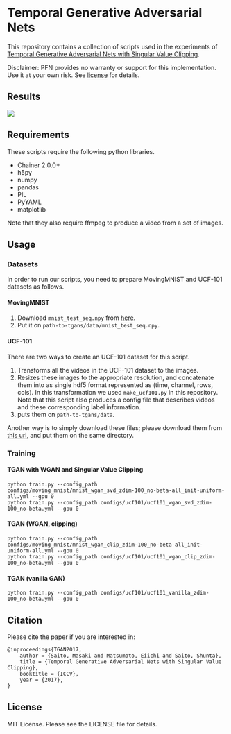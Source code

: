 Temporal Generative Adversarial Nets
====================================

This repository contains a collection of scripts used in the experiments of
[Temporal Generative Adversarial Nets with Singular Value Clipping](https://arxiv.org/abs/1611.06624).

Disclaimer: PFN provides no warranty or support for this implementation. Use it at your own risk. See [license](LICENSE.md) for details.

## Results

![](https://raw.githubusercontent.com/wiki/pfnet-research/tgan/images/ucf_cond_scaled.gif)

## Requirements

These scripts require the following python libraries.

- Chainer 2.0.0+
- h5py
- numpy
- pandas
- PIL
- PyYAML
- matplotlib

Note that they also require ffmpeg to produce a video from a set of images.

## Usage

### Datasets

In order to run our scripts, you need to prepare MovingMNIST and UCF-101 datasets as follows.

#### MovingMNIST

1. Download `mnist_test_seq.npy` from [here](http://www.cs.toronto.edu/~nitish/unsupervised_video/).
2. Put it on `path-to-tgans/data/mnist_test_seq.npy`.

#### UCF-101

There are two ways to create an UCF-101 dataset for this script.

1. Transforms all the videos in the UCF-101 dataset to the images.
2. Resizes these images to the appropriate resolution, and concatenate
   them into as single hdf5 format represented as (time, channel, rows, cols).
   In this transformation we used ``make_ucf101.py`` in this repository.
   Note that this script also produces a config file that describes videos and
   these corresponding label information.
3. puts them on `path-to-tgans/data`.

Another way is to simply download these files; please download them from
[this url](https://www.dropbox.com/sh/j9fsakeuvicpeo8/AAD6BVhbZRyi7NXaMfn6TO4da?dl=0),
and put them on the same directory.

### Training

#### TGAN with WGAN and Singular Value Clipping

```
python train.py --config_path configs/moving_mnist/mnist_wgan_svd_zdim-100_no-beta-all_init-uniform-all.yml --gpu 0
python train.py --config_path configs/ucf101/ucf101_wgan_svd_zdim-100_no-beta.yml --gpu 0
```

#### TGAN (WGAN, clipping)

```
python train.py --config_path configs/moving_mnist/mnist_wgan_clip_zdim-100_no-beta-all_init-uniform-all.yml --gpu 0
python train.py --config_path configs/ucf101/ucf101_wgan_clip_zdim-100_no-beta.yml --gpu 0
```

#### TGAN (vanilla GAN)

```
python train.py --config_path configs/ucf101/ucf101_vanilla_zdim-100_no-beta.yml --gpu 0
```

## Citation

Please cite the paper if you are interested in:

```
@inproceedings{TGAN2017,
    author = {Saito, Masaki and Matsumoto, Eiichi and Saito, Shunta},
    title = {Temporal Generative Adversarial Nets with Singular Value Clipping},
    booktitle = {ICCV},
    year = {2017},
}
```

## License

MIT License. Please see the LICENSE file for details.
